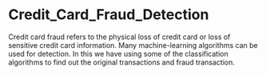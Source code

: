 # Credit_Card_Fraud_Detection
Credit card fraud refers to the physical loss of credit card or loss of sensitive credit card information. Many machine-learning algorithms can be used for detection. In this we have using some of the classification algorithms to find out the original transactions and fraud transaction.
